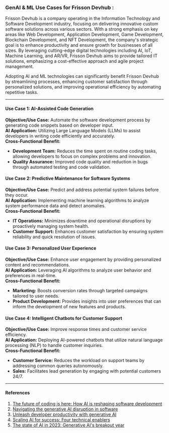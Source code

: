 ### GenAI & ML Use Cases for Frisson Devhub : 
Frisson Devhub is a company operating in the Information Technology and Software Development industry, focusing on delivering innovative custom software solutions across various sectors. With a strong emphasis on key areas like Web Development, Application Development, Game Development, Blockchain Development, and NFT Development, the company's strategic goal is to enhance productivity and ensure growth for businesses of all sizes. By leveraging cutting-edge digital technologies including AI, IoT, Machine Learning, and AR/VR, Frisson Devhub aims to provide tailored IT solutions, emphasizing a cost-effective approach and agile project management.

Adopting AI and ML technologies can significantly benefit Frisson Devhub by streamlining processes, enhancing customer satisfaction through personalized solutions, and improving operational efficiency by automating repetitive tasks.

---
#### Use Case 1: AI-Assisted Code Generation
**Objective/Use Case:** Automate the software development process by generating code snippets based on developer input.  
**AI Application:** Utilizing Large Language Models (LLMs) to assist developers in writing code efficiently and accurately.  
**Cross-Functional Benefit:**  
  - **Development Team:** Reduces the time spent on routine coding tasks, allowing developers to focus on complex problems and innovation.  
  - **Quality Assurance:** Improved code quality and reduction in bugs through automated testing and code validation.

#### Use Case 2: Predictive Maintenance for Software Systems
**Objective/Use Case:** Predict and address potential system failures before they occur.  
**AI Application:** Implementing machine learning algorithms to analyze system performance data and detect anomalies.  
**Cross-Functional Benefit:**  
  - **IT Operations:** Minimizes downtime and operational disruptions by proactively managing system health.  
  - **Customer Support:** Enhances customer satisfaction by ensuring system reliability and quick resolution of issues.

#### Use Case 3: Personalized User Experience
**Objective/Use Case:** Enhance user engagement by providing personalized content and recommendations.  
**AI Application:** Leveraging AI algorithms to analyze user behavior and preferences in real-time.  
**Cross-Functional Benefit:**  
  - **Marketing:** Boosts conversion rates through targeted campaigns tailored to user needs.  
  - **Product Development:** Provides insights into user preferences that can inform the development of new features and products.

#### Use Case 4: Intelligent Chatbots for Customer Support
**Objective/Use Case:** Improve response times and customer service efficiency.  
**AI Application:** Deploying AI-powered chatbots that utilize natural language processing (NLP) to handle customer inquiries.  
**Cross-Functional Benefit:**  
  - **Customer Service:** Reduces the workload on support teams by addressing common queries autonomously.  
  - **Sales:** Facilitates lead generation by engaging with potential customers 24/7.

---
#### References
1. [The future of coding is here: How AI is reshaping software development](https://www.deloitte.com/uk/en/Industries/technology/blogs/2024/the-future-of-coding-is-here-how-ai-is-reshaping-software-development.html)
2. [Navigating the generative AI disruption in software](https://www.mckinsey.com/industries/technology-media-and-telecommunications/our-insights/navigating-the-generative-ai-disruption-in-software)
3. [Unleash developer productivity with generative AI](https://www.mckinsey.com/capabilities/mckinsey-digital/our-insights/unleashing-developer-productivity-with-generative-ai)
4. [Scaling AI for success: Four technical enablers](https://www.mckinsey.com/capabilities/mckinsey-digital/our-insights/tech-forward/scaling-ai-for-success-four-technical-enablers-for-sustained-impact)
5. [The state of AI in 2023: Generative AI's breakout year](https://www.mckinsey.com/capabilities/quantumblack/our-insights/the-state-of-ai-in-2023-generative-ais-breakout-year)
```